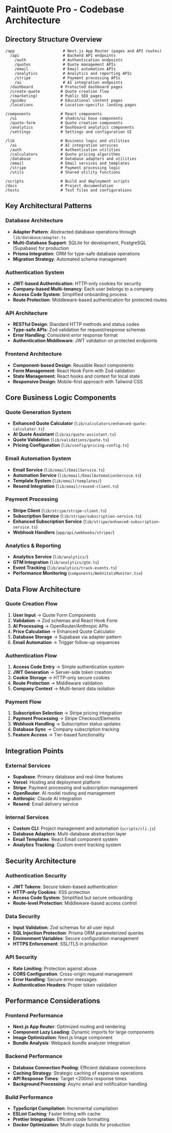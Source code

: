 # PaintQuote Pro - Codebase Architecture

## Directory Structure Overview

```
/app                     # Next.js App Router (pages and API routes)
  /api                   # Backend API endpoints
    /auth                # Authentication endpoints
    /quotes              # Quote management APIs
    /email               # Email automation APIs
    /analytics           # Analytics and reporting APIs
    /stripe              # Payment processing APIs
    /ai                  # AI integration endpoints
  /dashboard            # Protected dashboard pages
  /create-quote         # Quote creation flow
  /(marketing)          # Public SEO pages
  /guides               # Educational content pages
  /locations            # Location-specific landing pages

/components             # React components
  /ui                   # shadcn/ui base components
  /quote-form           # Quote creation components
  /analytics            # Dashboard analytics components
  /settings             # Settings and configuration UI

/lib                    # Business logic and utilities
  /ai                   # AI integration services
  /auth                 # Authentication utilities
  /calculators          # Quote pricing algorithms
  /database             # Database adapters and utilities
  /email                # Email services and templates
  /stripe               # Payment processing logic
  /utils                # Shared utility functions

/scripts                # Build and deployment scripts
/docs                   # Project documentation
/tests                  # Test files and configurations
```

## Key Architectural Patterns

### Database Architecture
- **Adapter Pattern**: Abstracted database operations through `lib/database/adapter.ts`
- **Multi-Database Support**: SQLite for development, PostgreSQL (Supabase) for production
- **Prisma Integration**: ORM for type-safe database operations
- **Migration Strategy**: Automated schema management

### Authentication System
- **JWT-based Authentication**: HTTP-only cookies for security
- **Company-based Multi-tenancy**: Each user belongs to a company
- **Access Code System**: Simplified onboarding process
- **Route Protection**: Middleware-based authentication for protected routes

### API Architecture
- **RESTful Design**: Standard HTTP methods and status codes
- **Type-safe APIs**: Zod validation for request/response schemas
- **Error Handling**: Consistent error response format
- **Authentication Middleware**: JWT validation on protected endpoints

### Frontend Architecture
- **Component-based Design**: Reusable React components
- **Form Management**: React Hook Form with Zod validation
- **State Management**: React hooks and context for local state
- **Responsive Design**: Mobile-first approach with Tailwind CSS

## Core Business Logic Components

### Quote Generation System
- **Enhanced Quote Calculator** (`lib/calculators/enhanced-quote-calculator.ts`)
- **AI Quote Assistant** (`lib/ai/quote-assistant.ts`)
- **Quote Validation** (`lib/validations/quote.ts`)
- **Pricing Configuration** (`lib/config/pricing-config.ts`)

### Email Automation System
- **Email Service** (`lib/email/EmailService.ts`)
- **Automation Service** (`lib/email/EmailAutomationService.ts`)
- **Template System** (`lib/email/templates/`)
- **Resend Integration** (`lib/email/resend-client.ts`)

### Payment Processing
- **Stripe Client** (`lib/stripe/stripe-client.ts`)
- **Subscription Service** (`lib/stripe/subscription-service.ts`)
- **Enhanced Subscription Service** (`lib/stripe/enhanced-subscription-service.ts`)
- **Webhook Handlers** (`app/api/webhooks/stripe/`)

### Analytics & Reporting
- **Analytics Service** (`lib/analytics/`)
- **GTM Integration** (`lib/analytics/gtm.ts`)
- **Event Tracking** (`lib/analytics/track-events.ts`)
- **Performance Monitoring** (`components/WebVitalsMonitor.tsx`)

## Data Flow Architecture

### Quote Creation Flow
1. **User Input** → Quote Form Components
2. **Validation** → Zod schemas and React Hook Form
3. **AI Processing** → OpenRouter/Anthropic APIs
4. **Price Calculation** → Enhanced Quote Calculator
5. **Database Storage** → Supabase via adapter pattern
6. **Email Automation** → Trigger follow-up sequences

### Authentication Flow
1. **Access Code Entry** → Simple authentication system
2. **JWT Generation** → Server-side token creation
3. **Cookie Storage** → HTTP-only secure cookies
4. **Route Protection** → Middleware validation
5. **Company Context** → Multi-tenant data isolation

### Payment Flow
1. **Subscription Selection** → Stripe pricing integration
2. **Payment Processing** → Stripe Checkout/Elements
3. **Webhook Handling** → Subscription status updates
4. **Database Sync** → Company subscription tracking
5. **Feature Access** → Tier-based functionality

## Integration Points

### External Services
- **Supabase**: Primary database and real-time features
- **Vercel**: Hosting and deployment platform
- **Stripe**: Payment processing and subscription management
- **OpenRouter**: AI model routing and management
- **Anthropic**: Claude AI integration
- **Resend**: Email delivery service

### Internal Services
- **Custom CLI**: Project management and automation (`scripts/cli.js`)
- **Database Adapters**: Multi-database abstraction layer
- **Email Templates**: React Email component system
- **Analytics Tracking**: Custom event tracking system

## Security Architecture

### Authentication Security
- **JWT Tokens**: Secure token-based authentication
- **HTTP-only Cookies**: XSS protection
- **Access Code System**: Simplified but secure onboarding
- **Route-level Protection**: Middleware-based access control

### Data Security
- **Input Validation**: Zod schemas for all user input
- **SQL Injection Protection**: Prisma ORM parameterized queries
- **Environment Variables**: Secure configuration management
- **HTTPS Enforcement**: SSL/TLS in production

### API Security
- **Rate Limiting**: Protection against abuse
- **CORS Configuration**: Cross-origin request management
- **Error Handling**: Secure error messages
- **Authentication Headers**: Proper token validation

## Performance Considerations

### Frontend Performance
- **Next.js App Router**: Optimized routing and rendering
- **Component Lazy Loading**: Dynamic imports for large components
- **Image Optimization**: Next.js Image component
- **Bundle Analysis**: Webpack bundle analyzer integration

### Backend Performance
- **Database Connection Pooling**: Efficient database connections
- **Caching Strategy**: Strategic caching of expensive operations
- **API Response Times**: Target <200ms response times
- **Background Processing**: Async email and notification handling

### Build Performance
- **TypeScript Compilation**: Incremental compilation
- **ESLint Caching**: Faster linting with cache
- **Prettier Integration**: Efficient code formatting
- **Docker Optimization**: Multi-stage builds for production